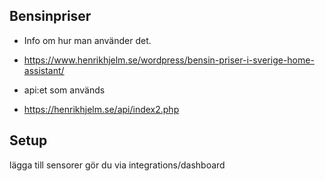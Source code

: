 ## Bensinpriser
*  Info om hur man använder det.
*  https://www.henrikhjelm.se/wordpress/bensin-priser-i-sverige-home-assistant/

*  api:et som används
*  https://henrikhjelm.se/api/index2.php
	
## Setup
lägga till sensorer gör du via integrations/dashboard 
